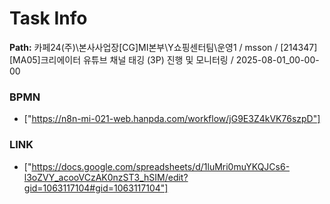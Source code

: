 # Task Info

**Path:** 카페24(주)\본사사업장\[CG]MI본부\Y쇼핑센터팀\운영1 / msson / [214347] [MA05]크리에이터 유튜브 채널 태깅 (3P) 진행 및 모니터링 / 2025-08-01_00-00-00

### BPMN
- ["https://n8n-mi-021-web.hanpda.com/workflow/jG9E3Z4kVK76szpD"]

### LINK
- ["https://docs.google.com/spreadsheets/d/1luMri0muYKQJCs6-l3oZVY_acooVCzAK0nzST3_hSIM/edit?gid=1063117104#gid=1063117104"]

